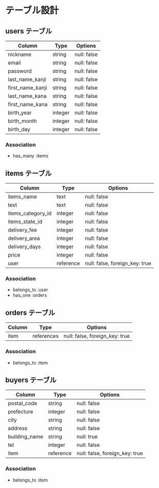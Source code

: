 # テーブル設計

## users テーブル

| Column              | Type    | Options     |               
| ------------------- | ------- | ----------- |
| nickname            | string  | null: false |
| email               | string  | null: false |
| password            | string  | null: false |
| last_name_kanji     | string  | null: false |
| first_name_kanji    | string  | null: false |
| last_name_kana      | string  | null: false |
| first_name_kana     | string  | null: false |
| birth_year          | integer | null: false |
| birth_month         | integer | null: false |
| birth_day           | integer | null: false |

### Association

- has_many :items

## items テーブル

| Column            | Type      | Options                        |
| ----------------- | --------- | ------------------------------ |
| items_name        | text      | null: false                    |
| text              | text      | null: false                    |
| items_category_id | integer   | null: false                    |
| items_state_id    | integer   | null: false                    |
| delivery_fee      | integer   | null: false                    |
| delivery_area     | integer   | null: false                    |
| delivery_days     | integer   | null: false                    |
| price             | integer   | null: false                    |
| user              | reference | null: false, foreign_key: true |

### Association

- belongs_to :user
- has_one    :orders

## orders テーブル

| Column    | Type       | Options                        |
| --------- | ---------- | ------------------------------ |
| item      | references | null: false, foreign_key: true |

### Association

- belongs_to :item

## buyers テーブル

| Column            | Type      | Options                        |
| ----------------- | --------- | ------------------------------ |
| postal_code       | string    | null: false                    |
| prefecture        | integer   | null: false                    |
| city              | string    | null: false                    |
| address           | string    | null: false                    |
| building_name     | string    | null: true                     |
| tel               | integer   | null: false                    |
| item              | reference | null: false, foreign_key: true |

### Association

- belongs_to :item